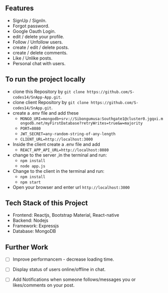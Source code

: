 ## Features

* SignUp / SignIn.
* Forgot password.
* Google Oauth Login.
* edit / delete your profile.
* Follow / Unfollow users.
* create / edit / delete posts.
* create / delete comments.
* Like / Unlike posts.
* Personal chat with users.

## To run the project locally

* clone this Repository by `git clone https://github.com/S-codes14/SnApp-App.git`.
* clone client Repository by `git clone https://github.com/S-codes14/SnApp.git`.
* create a .env file and add these
    - `MONGO_URI=mongodb+srv://Sibongumusa:Southgate1@cluster0.jgqxi.mongodb.net/myFirstDatabase?retryWrites=true&w=majority`
    - `PORT=8080`
    - `JWT_SECRET=any-random-string-of-any-length`
    - `CLIENT_URL=http://localhost:3000`
* Inside the client create a .env file and add
    - `REACT_APP_API_URL=http://localhost:8080`
* change to the server ,in the terminal and run:
    - `npm install`
    - `node app.js`
* Change to the client in the terminal and run:
    - `npm install`
    - `npm start`
* Open your browser and enter url `http://localhost:3000`

## Tech Stack of this Project

* Frontend: Reactjs, Bootstrap Material, React-native
* Backend: Nodejs
* Framework: Expressjs
* Database: MongoDB


## Further Work

- [ ] Improve performancem - decrease loading time.
- [ ] Display status of users online/offline in chat.
- [ ] Add Notifications when someone follows/messages you or likes/comments on your post. 


